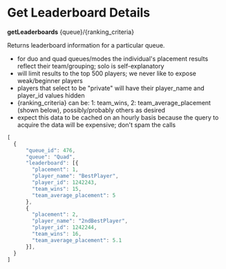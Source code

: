 # Get Leaderboard Details
**getLeaderboards** {queue}/{ranking_criteria}

Returns leaderboard information for a particular queue.
  - for duo and quad queues/modes the individual's placement results reflect their team/grouping; solo is self-explanatory
  - will limit results to the top 500 players; we never like to expose weak/beginner players
  - players that select to be "private" will have their player_name and player_id values hidden
  - {ranking_criteria} can be: 1: team_wins, 2: team_average_placement (shown below), possibly/probably others as desired
  - expect this data to be cached on an hourly basis because the query to acquire the data will be expensive; don't spam the calls
 
```js
[
  {         
      "queue_id": 476,
      "queue": "Quad",      
      "leaderboard": [{
        "placement": 1,
        "player_name": "BestPlayer",
        "player_id": 1242243,
        "team_wins": 15,
        "team_average_placement": 5        
      },
      {
        "placement": 2,
        "player_name": "2ndBestPlayer",
        "player_id": 1242244,
        "team_wins": 16,
        "team_average_placement": 5.1
      }],     
  }
]
```
